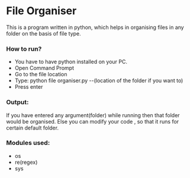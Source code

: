 # File Organiser

This is a program written in python, which helps in organising files in any folder on the basis of file type.

### How to run?
* You have to have python installed on your PC.
* Open Command Prompt
* Go to the file location
* Type: python file organiser.py --(location of the folder if you want to)
* Press enter

### Output:
If you have entered any argument(folder) while running then that folder would be organised.
Else you can modify your code , so that it runs for certain default folder.

### Modules used:
* os
* re(regex)
* sys
